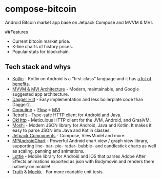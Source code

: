# compose-bitcoin
Android Bitcoin market app base on Jetpack Compose and MVVM & MVI.

##Features

* Current bitcoin market price.
* K-line charts of history prices.
* Popular stats for blockchain.

## Tech stack and whys 
* [Kotlin](https://kotlinlang.org/) - Kotlin on Android is a “first-class” language and it has [a lot of benefits](https://developer.android.com/kotlin).
* [MVVM & MVI Architecture](https://developer.android.com/jetpack/guide) - Modern, maintainable, and Google suggested app architecture.
* [Dagger Hilt](https://dagger.dev/hilt/) - Easy implementation and less boilerplate code than Dagger2.
* [Coroutine](https://developer.android.com/kotlin/coroutines) + [Flow](https://developer.android.com/kotlin/flow) = [MVI](https://github.com/Kotlin-Android-Open-Source/MVI-Coroutines-Flow)
* [Retrofit](https://square.github.io/retrofit/) - Type-safe HTTP client for Android and Java.
* [OkHttp](https://square.github.io/okhttp/) - Meticulous HTTP client for the JVM, Android, and GraalVM.
* [Moshi](https://github.com/square/moshi) - Modern JSON library for Android, Java and Kotlin. It makes it easy to parse JSON into Java and Kotlin classes.
* [Jetpack Components](https://developer.android.com/jetpack) - Compose, ViewModel and more.
* [MPAndroidChart](https://github.com/PhilJay/MPAndroidChart) - Powerful Android chart view / graph view library, supporting line- bar- pie- radar- bubble- and candlestick charts as well as scaling, panning and animations.
* [Lottie](https://github.com/airbnb/lottie-android) -  Mobile library for Android and iOS that parses Adobe After Effects animations exported as json with Bodymovin and renders them natively on mobile!
* [Truth](https://truth.dev/) & [Mockk](https://mockk.io/) - For more readable unit tests.
